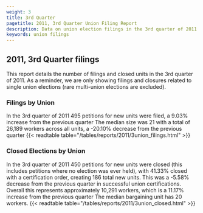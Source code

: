 ```yaml
---
weight: 3
title: 3rd Quarter
pagetitle: 2011, 3rd Quarter Union Filing Report
description: Data on union election filings in the 3rd quarter of 2011
keywords: union filings
---
```


## 2011, 3rd Quarter filings

This report details the number of filings and closed units in the 3rd quarter of 2011. As a reminder, we are only showing filings and closures related to single union elections (rare multi-union elections are excluded).

### Filings by Union
In the 3rd quarter of 2011 495 petitions for new units were filed, a 9.03% increase from the previous quarter The median size was 21 with a total of 26,189 workers across all units, a -20.10% decrease from the previous quarter
{{< readtable table="/tables/reports/2011/3union_filings.html" >}}

### Closed Elections by Union
In the 3rd quarter of 2011 450 petitions for new units were closed (this includes petitions where no election was ever held), with 41.33% closed with a certification order, creating 186 total new units. This was a -5.58% decrease from the previous quarter in successful union certifications. Overall this represents approximately 10,291 workers, which is a 11.17% increase from the previous quarter The median bargaining unit has 20 workers.
{{< readtable table="/tables/reports/2011/3union_closed.html" >}}
